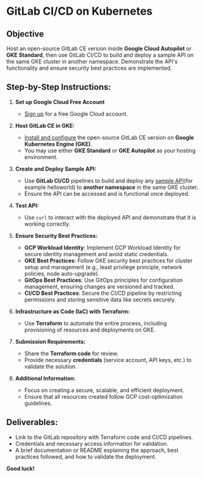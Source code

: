 # GitLab CI/CD on Kubernetes

## Objective
Host an open-source GitLab CE version inside **Google Cloud Autopilot** or **GKE Standard**, then use GitLab CI/CD to build and deploy a sample API on the same GKE cluster in another namespace. Demonstrate the API's functionality and ensure security best practices are implemented.

## Step-by-Step Instructions:

1. **Set up Google Cloud Free Account**  
   - [Sign up](https://cloud.google.com/free/?hl=en) for a free Google Cloud account.

2. **Host GitLab CE in GKE:**  
   - [Install and configure](https://docs.gitlab.com/charts/) the open-source GitLab CE version on **Google Kubernetes Engine (GKE)**.  
   - You may use either **GKE Standard** or **GKE Autopilot** as your hosting environment.

3. **Create and Deploy Sample API:**  
   - Use **GitLab CI/CD** pipelines to build and deploy any [sample API](https://cloud.google.com/kubernetes-engine/docs/samples/container-helloapp-deployment)(for example helloworld) to **another namespace** in the same GKE cluster.  
   - Ensure the API can be accessed and is functional once deployed.

4. **Test API:**  
   - Use `curl` to interact with the deployed API and demonstrate that it is working correctly.

5. **Ensure Security Best Practices:**
   - **GCP Workload Identity**: Implement GCP Workload Identity for secure identity management and avoid static credentials.
   - **GKE Best Practices**: Follow GKE security best practices for cluster setup and management (e.g., least privilege principle, network policies, node auto-upgrade).
   - **GitOps Best Practices**: Use GitOps principles for configuration management, ensuring changes are versioned and tracked.
   - **CI/CD Best Practices**: Secure the CI/CD pipeline by restricting permissions and storing sensitive data like secrets securely.

6. **Infrastructure as Code (IaC) with Terraform:**  
   - Use **Terraform** to automate the entire process, including provisioning of resources and deployments on GKE.

7. **Submission Requirements:**
   - Share the **Terraform code** for review.
   - Provide necessary **credentials** (service account, API keys, etc.) to validate the solution.

8. **Additional Information:**  
   - Focus on creating a secure, scalable, and efficient deployment.
   - Ensure that all resources created follow GCP cost-optimization guidelines.

## Deliverables:
- Link to the GitLab repository with Terraform code and CI/CD pipelines.
- Credentials and necessary access information for validation.
- A brief documentation or README explaining the approach, best practices followed, and how to validate the deployment.

**Good luck!**
